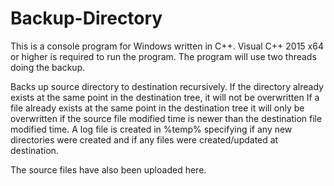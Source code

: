 # Backup-Directory
This is a console program for Windows written in C++.
Visual C++ 2015 x64 or higher is required to run the program.
The program will use two threads doing the backup.

Backs up source directory to destination recursively.
If the directory already exists at the same point in the destination tree, it will not be overwritten
If a file already exists at the same point in the destination tree it will only be overwritten if the source file modified time is newer than the destination file modified time.
A log file is created in %temp% specifying if any new directories were created and if any files were created/updated at destination.

The source files have also been uploaded here.
